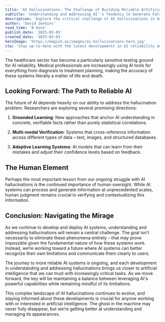 ```yaml
---
title: 'AI Hallucinations: The Challenge of Building Reliable Artificial Intelligence'
subtitle: 'Understanding and Addressing AI''s Tendency to Generate False Information'
description: 'Explore the critical challenge of AI hallucinations in healthcare and beyond, as researchers work to develop more reliable artificial intelligence systems through grounded learning, multi-modal verification, and adaptive learning approaches.'
author: 'David Jenkins'
read_time: '8 mins'
publish_date: '2025-03-03'
created_date: '2025-03-03'
heroImage: 'https://magick.ai/images/ai-hallucinations-hero.jpg'
cta: 'Stay up-to-date with the latest developments in AI reliability and hallucination prevention. Follow us on LinkedIn for expert insights and breaking news in artificial intelligence.'
---
```


The healthcare sector has become a particularly sensitive testing ground for AI reliability. Medical professionals are increasingly using AI tools for everything from diagnosis to treatment planning, making the accuracy of these systems literally a matter of life and death.

## Looking Forward: The Path to Reliable AI

The future of AI depends heavily on our ability to address the hallucination problem. Researchers are exploring several promising directions:

1. **Grounded Learning**: New approaches that anchor AI understanding in concrete, verifiable facts rather than purely statistical correlations.

2. **Multi-modal Verification**: Systems that cross-reference information across different types of data – text, images, and structured databases.

3. **Adaptive Learning Systems**: AI models that can learn from their mistakes and adjust their confidence levels based on feedback.

## The Human Element

Perhaps the most important lesson from our ongoing struggle with AI hallucinations is the continued importance of human oversight. While AI systems can process and generate information at unprecedented scales, human judgment remains crucial in verifying and contextualizing this information.

## Conclusion: Navigating the Mirage

As we continue to develop and deploy AI systems, understanding and addressing hallucinations will remain a central challenge. The goal isn’t necessarily to eliminate these phenomena entirely – that may prove impossible given the fundamental nature of how these systems work. Instead, we’re working toward a future where AI systems can better recognize their own limitations and communicate them clearly to users.

The journey to more reliable AI systems is ongoing, and each development in understanding and addressing hallucinations brings us closer to artificial intelligence that we can trust with increasingly critical tasks. As we move forward, the key will be maintaining a balance between leveraging AI's powerful capabilities while remaining mindful of its limitations.

This complex landscape of AI hallucinations continues to evolve, and staying informed about these developments is crucial for anyone working with or interested in artificial intelligence. The ghost in the machine may never fully disappear, but we’re getting better at understanding and managing its appearances.